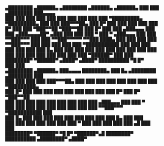 

   ▄████████  ▄██████▄     ▄████████    ▄██████▄   ▄██████▄      ███         ███        ▄████████ ███▄▄▄▄   
  ███    ███ ███    ███   ███    ███   ███    ███ ███    ███ ▀█████████▄ ▀█████████▄   ███    ███ ███▀▀▀██▄ 
  ███    █▀  ███    ███   ███    ███   ███    █▀  ███    ███    ▀███▀▀██    ▀███▀▀██   ███    █▀  ███   ███ 
 ▄███▄▄▄     ███    ███  ▄███▄▄▄▄██▀  ▄███        ███    ███     ███   ▀     ███   ▀  ▄███▄▄▄     ███   ███ 
▀▀███▀▀▀     ███    ███ ▀▀███▀▀▀▀▀   ▀▀███ ████▄  ███    ███     ███         ███     ▀▀███▀▀▀     ███   ███ 
  ███        ███    ███ ▀███████████   ███    ███ ███    ███     ███         ███       ███    █▄  ███   ███ 
  ███        ███    ███   ███    ███   ███    ███ ███    ███     ███         ███       ███    ███ ███   ███ 
  ███         ▀██████▀    ███    ███   ████████▀   ▀██████▀     ▄████▀      ▄████▀     ██████████  ▀█   █▀  
                          ███    ███                                                                        
           ▄████████  ▄██████▄  ███▄▄▄▄   ████████▄   ███    █▄     ▄████████    ▄████████     ███          
          ███    ███ ███    ███ ███▀▀▀██▄ ███    ███  ███    ███   ███    ███   ███    ███ ▀█████████▄      
          ███    █▀  ███    ███ ███   ███ ███    ███  ███    ███   ███    █▀    ███    █▀     ▀███▀▀██      
          ███        ███    ███ ███   ███ ███    ███  ███    ███  ▄███▄▄▄       ███            ███   ▀      
          ███        ███    ███ ███   ███ ███    ███  ███    ███ ▀▀███▀▀▀     ▀███████████     ███          
          ███    █▄  ███    ███ ███   ███ ███    ███  ███    ███   ███    █▄           ███     ███          
          ███    ███ ███    ███ ███   ███ ███  ▀ ███  ███    ███   ███    ███    ▄█    ███     ███          
          ████████▀   ▀██████▀   ▀█   █▀   ▀██████▀▄█ ████████▀    ██████████  ▄████████▀     ▄████▀        
                                                                                                            

